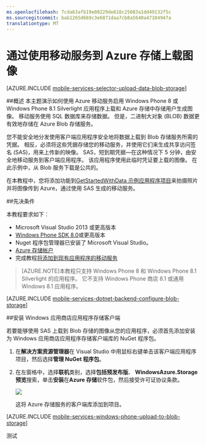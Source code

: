 ```yaml
---
ms.openlocfilehash: 7cda63afb19e00229de618c25603a1dd49132f5c
ms.sourcegitcommit: bab1265d669c3e6871daa7cb8a5640a47104947a
translationtype: MT
---
```

<properties
    pageTitle="使用移动服务将图像传到 blob 存储 (Windows Phone) |Microsoft Azure"
    description="了解如何使用移动服务将图像传到 Azure Blob 存储。"
    documentationCenter="windows"
    authors="ggailey777"
    services="mobile-services,storage"
    manager="dwrede"
    editor=""/>

<tags
    ms.service="mobile-services"
    ms.workload="mobile"
    ms.tgt_pltfrm="mobile-windows-phone"
    ms.devlang="dotnet"
    ms.topic="article"
    ms.date="06/16/2015"
    ms.author="glenga"/>

# 通过使用移动服务到 Azure 存储上载图像

[AZURE.INCLUDE [mobile-services-selector-upload-data-blob-storage](../../includes/mobile-services-selector-upload-data-blob-storage.md)]

##概述
本主题演示如何使用 Azure 移动服务启用 Windows Phone 8 或 Windows Phone 8.1 Silverlight 应用程序上载和 Azure 存储中存储用户生成图像。 移动服务使用 SQL 数据库来存储数据。 但是，二进制大对象 (BLOB) 数据更有效地存储在 Azure Blob 存储服务。 

您不能安全地分发使用客户端应用程序安全地将数据上载到 Blob 存储服务所需的凭据。 相反，必须将这些凭据存储您的移动服务，并使用它们来生成共享访问签名 (SAS)，用来上传新的映像。 SAS，短到期凭据&mdash;在这种情况下 5 分钟，由安全地移动服务到客户端应用程序。 该应用程序使用此临时凭证要上载的图像。 在此示例中，从 Blob 服务下载是公共的。

在本教程中，您将添加功能到[GetStartedWithData 示例应用程序项目](mobile-services-dotnet-backend-windows-phone-get-started-data.md)来拍摄照片并将图像传到 Azure，通过使用 SAS 生成的移动服务。

##先决条件

本教程要求如下︰

+ Microsoft Visual Studio 2013 或更高版本
+ [Windows Phone SDK 8.0]或更高版本
+ Nuget 程序包管理器已安装了 Microsoft Visual Studio。
+ [Azure 存储帐户][如何创建存储帐户。]
+ 完成教程[将添加到现有应用程序的移动服务](mobile-services-dotnet-backend-windows-phone-get-started-data.md)  

>[AZURE.NOTE]本教程只支持 Windows Phone 8 和 Windows Phone 8.1 Silverlight 的应用程序。 它不支持 Windows Phone 商店 8.1 或通用 Windows 8.1 应用程序。

[AZURE.INCLUDE [mobile-services-dotnet-backend-configure-blob-storage](../../includes/mobile-services-dotnet-backend-configure-blob-storage.md)]

##<a name="install-storage-client"></a>安装 Windows 应用商店应用程序存储客户端

若要能够使用 SAS 上载到 Blob 存储的图像从您的应用程序，必须首先添加安装为 Windows 应用商店应用程序存储客户端库的 NuGet 程序包。

1. 在**解决方案资源管理器**在 Visual Studio 中用鼠标右键单击该客户端应用程序项目，然后选择**管理 NuGet 程序包**。

2. 在左窗格中，选择**联机**类别，选择**包括预发布版**、 **WindowsAzure.Storage 预览**搜索，单击**安装**在**Azure 存储**软件包，然后接受许可证协议条款。

    ![][2]

    这将 Azure 存储服务的客户端库添加到项目。

[AZURE.INCLUDE [mobile-services-windows-phone-upload-to-blob-storage](../../includes/mobile-services-windows-phone-upload-to-blob-storage.md)]

<!-- Anchors. -->
[安装客户端存储库]: #install-storage-client
[更新的客户端应用程序来捕获图像]: #add-select-images
[安装存储客户端的移动服务项目中]: #storage-client-server
[更新数据模型中的 TodoItem 定义]: #update-data-model
[更新表生成 SAS 控制器]: #update-scripts
[上载图像来测试应用程序]: #test
[下一步行动]:#next-steps

<!-- Images. -->
[2]: ./media/mobile-services-dotnet-backend-windows-phone-upload-data-blob-storage/mobile-add-storage-nuget-package-dotnet.png

<!-- URLs. -->
[从 SendGrid 的移动服务发送电子邮件]: store-sendgrid-mobile-services-send-email-scripts.md
[计划中移动服务的后端作业]: mobile-services-dotnet-backend-schedule-recurring-tasks.md
[开始使用移动服务]: ../mobile-services-windows-phone-get-started.md

[Azure 的管理门户]: https://manage.windowsazure.com/
[如何创建存储帐户。]: ../storage-create-storage-account.md
[Azure 存储客户端库，用于存储应用程序]: http://go.microsoft.com/fwlink/p/?LinkId=276866
[移动服务.NET 帮助概念参考]: mobile-services-windows-dotnet-how-to-use-client-library.md
[Windows Phone SDK 8.0]: http://www.microsoft.com/download/details.aspx?id=35471

测试
